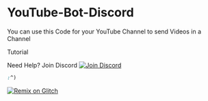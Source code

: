 # YouTube-Bot-Discord

You can use this Code for your YouTube Channel to send Videos in a Channel

Tutorial

Need Help? Join Discord
 [![Join Discord](https://discord.com/assets/1c8a54f25d101bdc607cec7228247a9a.svg?size=64)](https://discord.com/invite/exkAV5B9ez)

```css
:^)
```

 [![Remix on Glitch](https://cdn.glitch.com/2703baf2-b643-4da7-ab91-7ee2a2d00b5b%2Fremix-button.svg)](https://glitch.com/edit/#!/import/Dev-Span/YouTube-Bot-Discord)

